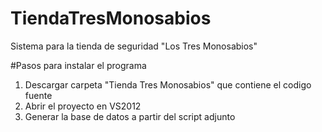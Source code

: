 # TiendaTresMonosabios
Sistema para la tienda de seguridad "Los Tres Monosabios"


#Pasos para instalar el programa
1. Descargar carpeta "Tienda Tres Monosabios" que contiene el codigo fuente
2. Abrir el proyecto en VS2012
3. Generar la base de datos a partir del script adjunto
